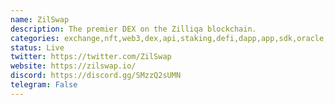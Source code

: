 ```yaml
---
name: ZilSwap
description: The premier DEX on the Zilliqa blockchain.
categories: exchange,nft,web3,dex,api,staking,defi,dapp,app,sdk,oracle,token,governance,dao,infra
status: Live
twitter: https://twitter.com/ZilSwap
website: https://zilswap.io/
discord: https://discord.gg/SMzzQ2sUMN
telegram: False
---
```

